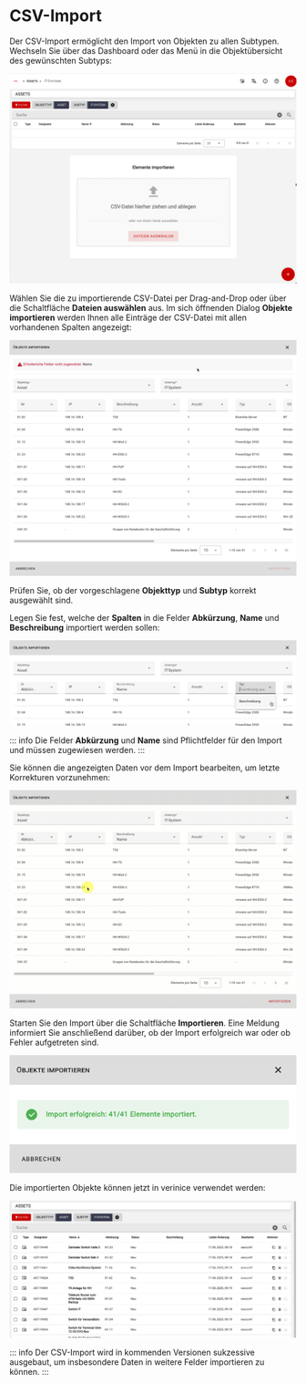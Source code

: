 <!-- © 2025 The Project Contributors - see AUTHORS.txt -->
# CSV-Import

Der CSV-Import ermöglicht den Import von Objekten zu allen Subtypen. Wechseln Sie über das Dashboard oder das Menü in die Objektübersicht des gewünschten Subtyps:

![CSV-Import in der Objektübersicht](/assets/manual/verinice-39-csv-objectlist.de.png)

Wählen Sie die zu importierende CSV-Datei per Drag-and-Drop oder über die Schaltfläche **Dateien auswählen** aus. Im sich öffnenden Dialog **Objekte importieren** werden Ihnen alle Einträge der CSV-Datei mit allen vorhandenen Spalten angezeigt:

![Objekt importieren](/assets/manual/verinice-39-import-objects-dialog.de.png)

Prüfen Sie, ob der vorgeschlagene **Objekttyp** und **Subtyp** korrekt ausgewählt sind.

Legen Sie fest, welche der **Spalten** in die Felder **Abkürzung**, **Name** und **Beschreibung** importiert werden sollen:

![Felder zuweisen](/assets/manual/verinice-39-assign-fields.de.png)

::: info Die Felder **Abkürzung** und **Name** sind Pflichtfelder für den Import und müssen zugewiesen werden.
:::

Sie können die angezeigten Daten vor dem Import bearbeiten, um letzte Korrekturen vorzunehmen:

![Daten vor Import korrigieren](/assets/manual/verinice-39-change-data.de.gif)

Starten Sie den Import über die Schaltfläche **Importieren**. Eine Meldung informiert Sie anschließend darüber, ob der Import erfolgreich war oder ob Fehler aufgetreten sind.

![Import erfolgreich](/assets/manual/verinice-39-import-success.de.png)

Die importierten Objekte können jetzt in verinice verwendet werden:

![Importierte Objekte](/assets/manual/verinice-39-imported-objects.de.png)

::: info Der CSV-Import wird in kommenden Versionen sukzessive ausgebaut, um insbesondere Daten in weitere Felder importieren zu können.
:::
